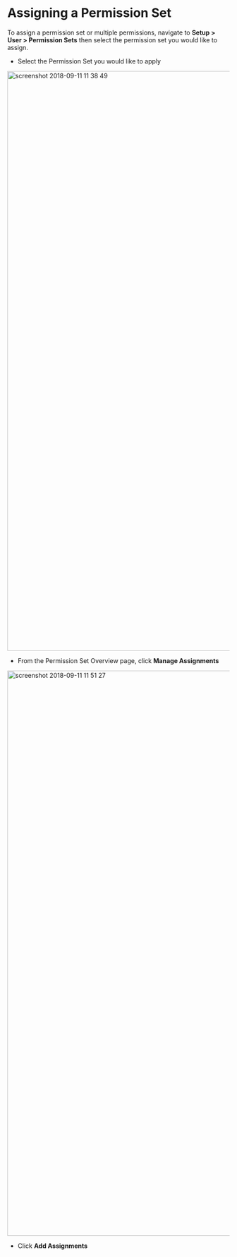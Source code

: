 # Assigning a Permission Set
To assign a permission set or multiple permissions, navigate to **Setup > User > Permission Sets** then select the permission set you would like to assign.

* Select the Permission Set you would like to apply
<img width="1315" alt="screenshot 2018-09-11 11 38 49" src="https://user-images.githubusercontent.com/40306361/45374307-4c630300-b5b7-11e8-9947-31a7c7e8c3aa.png">

* From the Permission Set Overview page, click **Manage Assignments**
<img width="1282" alt="screenshot 2018-09-11 11 51 27" src="https://user-images.githubusercontent.com/40306361/45374931-263e6280-b5b9-11e8-902a-d1f91251624a.png">

* Click **Add Assignments**
